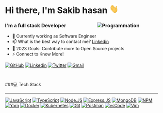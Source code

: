 # Hi there, I'm Sakib hasan  <img width="30px" height="30" src="https://github.com/SatYu26/SatYu26/raw/master/Assets/Hi.gif" />


### I'm a full stack Developer <img align="right" src="https://i.giphy.com/media/LmNwrBhejkK9EFP504/200w.webp" alt="Programmation" width="200" />

- 🌱 Currently working as Software Engineer
- 📫 What is the best way to contact me? [Linkedin](https://www.linkedin.com/in/sakibhasancse/)
- 🥅 2023 Goals: Contribute more to Open Source projects
- ⚡ Connect to Know More!

[![GitHub](https://img.shields.io/badge/Github-100000?style=for-the-badge&logo=github&logoColor=white)](https://github.com/sakibhasancse)
[![Linkedin](https://img.shields.io/badge/Linkedin-0077B5?style=for-the-badge&logo=linkedin&logoColor=white)](https://www.linkedin.com/in/sakibhasancse/)
[![Twitter](https://img.shields.io/badge/Twitter-1DA1F2?style=for-the-badge&logo=twitter&logoColor=white)](https://twitter.com/sakibhasancse)
[![Gmail](https://img.shields.io/badge/Gmail-FF4500?style=for-the-badge&logo=gmail&logoColor=white)](mailto:cse.sakibhasan.cse)

<br>

###💻 Tech Stack

---

[![JavaScript](https://img.shields.io/badge/JavaScript-F7DF1E?style=for-the-badge&logo=javascript&logoColor=black)]()
[![TypeScript](https://img.shields.io/badge/TypeScript-007ACC?style=for-the-badge&logo=typescript&logoColor=white)]()
[![Node.JS](https://img.shields.io/badge/Node.js-43853D?style=for-the-badge&logo=node.js&logoColor=white)]()
[![Express.JS](https://img.shields.io/badge/Express.JS-000000?style=for-the-badge&logo=express&logoColor=white)]()
[![MongoDB](https://img.shields.io/badge/MongoDB-4EA94B?style=for-the-badge&logo=mongodb&logoColor=white)]()
[![NPM](https://img.shields.io/badge/NPM-CB3837?style=for-the-badge&logo=npm&logoColor=white)]()
[![Yarn](https://img.shields.io/badge/Yarn-2C8EBB?style=for-the-badge&logo=yarn&logoColor=white)]()
[![Docker](https://img.shields.io/badge/Docker-2CA5E0?style=for-the-badge&logo=docker&logoColor=white)]()
[![Kubernetes](https://img.shields.io/badge/Kubernetes-326ce5.svg?&style=for-the-badge&logo=kubernetes&logoColor=white)]()
[![Git](https://img.shields.io/badge/Git-F05032?style=for-the-badge&logo=git&logoColor=white)]()
[![Postman](https://img.shields.io/badge/Postman-FF6C37?style=for-the-badge&logo=Postman&logoColor=white)]()
[![vsCode](https://img.shields.io/badge/vsCode-0078D4?style=for-the-badge&logo=visual%20studio%20code&logoColor=white)]()
[![Vim](https://img.shields.io/badge/Vim-%2311AB00.svg?&style=for-the-badge&logo=vim&logoColor=white)]()
